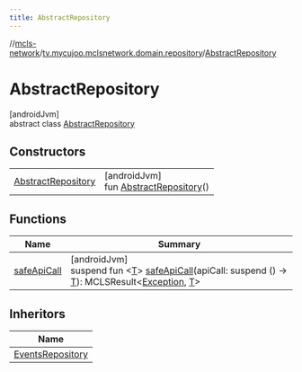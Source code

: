 ```yaml
---
title: AbstractRepository
---
```

//[mcls-network](../../../index.html)/[tv.mycujoo.mclsnetwork.domain.repository](../index.html)/[AbstractRepository](index.html)



# AbstractRepository



[androidJvm]\
abstract class [AbstractRepository](index.html)



## Constructors


| | |
|---|---|
| [AbstractRepository](-abstract-repository.html) | [androidJvm]<br>fun [AbstractRepository](-abstract-repository.html)() |


## Functions


| Name | Summary |
|---|---|
| [safeApiCall](safe-api-call.html) | [androidJvm]<br>suspend fun &lt;[T](safe-api-call.html)&gt; [safeApiCall](safe-api-call.html)(apiCall: suspend () -&gt; [T](safe-api-call.html)): MCLSResult&lt;[Exception](https://kotlinlang.org/api/latest/jvm/stdlib/kotlin/-exception/index.html), [T](safe-api-call.html)&gt; |


## Inheritors


| Name |
|---|
| [EventsRepository](../../tv.mycujoo.mclsnetwork.data.repository/-events-repository/index.html) |

